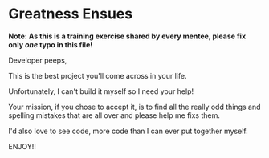 # Greatness Ensues

**Note: As this is a training exercise shared by every mentee, please fix only *one* typo in this file!**

Developer peeps,

This is the best project you'll come across in your life.

Unfortunately, I can't build it myself so I need your help!

Your mission, if you chose to accept it, is to find all the really odd things and spelling mistakes that are all over and please help me fixs them.

I'd also love to see code, more code than I can ever put together myself.

ENJOY!!
